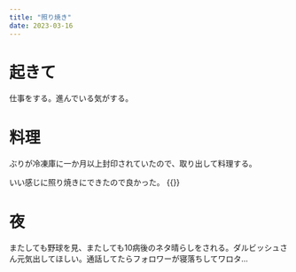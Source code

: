 ```yaml
---
title: "照り焼き"
date: 2023-03-16
---
```


# 起きて
仕事をする。進んでいる気がする。

# 料理
ぶりが冷凍庫に一か月以上封印されていたので、取り出して料理する。

いい感じに照り焼きにできたので良かった。
{{<tweet user="dango_bot" id="1636342121786638337">}}

# 夜
またしても野球を見、またしても10病後のネタ晴らしをされる。ダルビッシュさん元気出してほしい。通話してたらフォロワーが寝落ちしてワロタ...